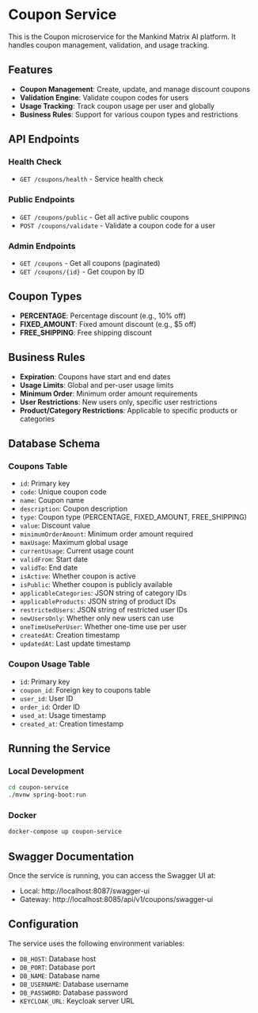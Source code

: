 # Coupon Service

This is the Coupon microservice for the Mankind Matrix AI platform. It handles coupon management, validation, and usage tracking.

## Features

- **Coupon Management**: Create, update, and manage discount coupons
- **Validation Engine**: Validate coupon codes for users
- **Usage Tracking**: Track coupon usage per user and globally
- **Business Rules**: Support for various coupon types and restrictions

## API Endpoints

### Health Check
- `GET /coupons/health` - Service health check

### Public Endpoints
- `GET /coupons/public` - Get all active public coupons
- `POST /coupons/validate` - Validate a coupon code for a user

### Admin Endpoints
- `GET /coupons` - Get all coupons (paginated)
- `GET /coupons/{id}` - Get coupon by ID

## Coupon Types

- **PERCENTAGE**: Percentage discount (e.g., 10% off)
- **FIXED_AMOUNT**: Fixed amount discount (e.g., $5 off)
- **FREE_SHIPPING**: Free shipping discount

## Business Rules

- **Expiration**: Coupons have start and end dates
- **Usage Limits**: Global and per-user usage limits
- **Minimum Order**: Minimum order amount requirements
- **User Restrictions**: New users only, specific user restrictions
- **Product/Category Restrictions**: Applicable to specific products or categories

## Database Schema

### Coupons Table
- `id`: Primary key
- `code`: Unique coupon code
- `name`: Coupon name
- `description`: Coupon description
- `type`: Coupon type (PERCENTAGE, FIXED_AMOUNT, FREE_SHIPPING)
- `value`: Discount value
- `minimumOrderAmount`: Minimum order amount required
- `maxUsage`: Maximum global usage
- `currentUsage`: Current usage count
- `validFrom`: Start date
- `validTo`: End date
- `isActive`: Whether coupon is active
- `isPublic`: Whether coupon is publicly available
- `applicableCategories`: JSON string of category IDs
- `applicableProducts`: JSON string of product IDs
- `restrictedUsers`: JSON string of restricted user IDs
- `newUsersOnly`: Whether only new users can use
- `oneTimeUsePerUser`: Whether one-time use per user
- `createdAt`: Creation timestamp
- `updatedAt`: Last update timestamp

### Coupon Usage Table
- `id`: Primary key
- `coupon_id`: Foreign key to coupons table
- `user_id`: User ID
- `order_id`: Order ID
- `used_at`: Usage timestamp
- `created_at`: Creation timestamp

## Running the Service

### Local Development
```bash
cd coupon-service
./mvnw spring-boot:run
```

### Docker
```bash
docker-compose up coupon-service
```

## Swagger Documentation

Once the service is running, you can access the Swagger UI at:
- Local: http://localhost:8087/swagger-ui
- Gateway: http://localhost:8085/api/v1/coupons/swagger-ui

## Configuration

The service uses the following environment variables:
- `DB_HOST`: Database host
- `DB_PORT`: Database port
- `DB_NAME`: Database name
- `DB_USERNAME`: Database username
- `DB_PASSWORD`: Database password
- `KEYCLOAK_URL`: Keycloak server URL 